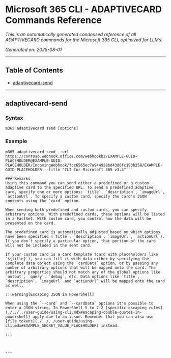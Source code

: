 <!-- DISCLAIMER: All secrets, passwords, and sensitive values in this document are examples only and not real credentials. -->
# Microsoft 365 CLI - ADAPTIVECARD Commands Reference

*This is an automatically generated condensed reference of all ADAPTIVECARD commands for the Microsoft 365 CLI, optimized for LLMs.*

*Generated on: 2025-08-01*

---

## Table of Contents

- [adaptivecard-send](#adaptivecard-send)

---

## adaptivecard-send

### Syntax
```
m365 adaptivecard send [options]
```

### Example
```
m365 adaptivecard send --url https://contoso.webhook.office.com/webhookb2/EXAMPLE-GUID-PLACEHOLDER@EXAMPLE-GUID-PLACEHOLDER/IncomingWebhook/fcc6565ec7a944928bd43d6fc193b258/EXAMPLE-GUID-PLACEHOLDER --title "CLI for Microsoft 365 v3.4"```

### Remarks
Using this command you can send either a predefined or a custom adaptive card to the specified URL. To send a predefined adaptive card, specify one or more options: `title`, `description`, `imageUrl`, `actionUrl`. To specify a custom card, specify the card's JSON contents using the `card` option.

When sending both predefined and custom cards, you can specify arbitrary options. With predefined cards, these options will be listed in a FactSet. With custom card, you control how the data will be presented on the card.

The predefined card is automatically adjusted based on which options have been specified (`title`, `description`, `imageUrl`, `actionUrl`). If you don't specify a particular option, that portion of the card will not be included in the sent card.

If your custom card is a card template (card with placeholders like `${title}`), you can fill it with data either by specifying the complete data object using the `cardData` option, or by passing any number of arbitrary options that will be mapped onto the card. The arbitrary properties should not match any of the global options like `output`, `query`, `debug`, etc. Data options like `title`, `description`, `imageUrl` and `actionUrl` will be mapped onto the card as well.

:::warning[Escaping JSON in PowerShell]

When using the `--card` and `--cardData` options it's possible to enter a JSON string. In PowerShell 5 to 7.2 [specific escaping rules](./../../user-guide/using-cli.mdx#escaping-double-quotes-in-powershell) apply due to an issue. Remember that you can also use [file tokens](./../../user-guide/using-cli.mdx#EXAMPLE_SECRET_VALUE_PLACEHOLDER) instead.

:::



---
